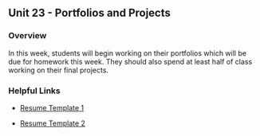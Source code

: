 ## Unit 23 - Portfolios and Projects

### Overview

In this week, students will begin working on their portfolios which will be due for homework this week. They should also spend at least half of class working on their final projects.

### Helpful Links

- [Resume Template 1](https://docs.google.com/document/d/1wjbr8KFnCDmpHTFJLCs1FHYh04loZf7rg0l7US2yTxQ/edit)

- [Resume Template 2](https://docs.google.com/document/d/12JqGMhk-vAp4lhxxBItK1NeJRnXP1xOnzUVHVPiF_eE/edit)
